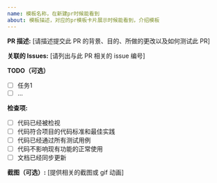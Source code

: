 ```yaml
---
name: 模板名称，在新建pr时候能看到
about: 模板描述，对应的pr模板卡片展示时候能看到，介绍模板
---
```

**PR 描述:** [请描述提交此 PR 的背景、目的、所做的更改以及如何测试此 PR]

**关联的 Issues:** [请列出与此 PR 相关的 issue 编号]

**TODO（可选）**
- [ ] 任务1
- [ ] ...

**检查项:**

- [ ]  代码已经被检视
- [ ]  代码符合项目的代码标准和最佳实践
- [ ]  代码已经通过所有测试用例
- [ ]  代码不影响现有功能的正常使用
- [ ]  文档已经同步更新

**截图（可选）:** [提供相关的截图或 gif 动画]
